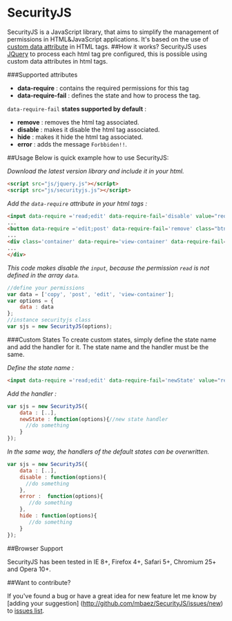 SecurityJS
==========
SecurityJS is a JavaScript library, that aims to simplify the management of permissions in HTML&JavaScript applications. It's based on the use of
[custom data attribute](http://www.w3.org/html/wg/drafts/html/master/dom.html#embedding-custom-non-visible-data-with-the-data-*-attributes)
 in HTML tags.
##How it works?
SecurityJS uses [JQuery](http://jquery.com/) to process each html tag  pre configured,
this is possible  ​​using custom data attributes in html tags.

###Supported attributes
* **data-require** : contains the required permissions for this tag
* **data-require-fail** : defines the state and how to process the tag.

`data-require-fail` **states supported by default** :
* **remove** : removes the html tag associated.
* **disable** : makes it disable the html tag associated.
* **hide** : makes it hide the html tag associated.
* **error** : adds the message `Forbbiden!!`.

##Usage
Below is quick example how to use SecurityJS:

*Download the latest version library and include it in your html.*

```html
<script src="js/jquery.js"></script>
<script src="js/securityjs.js"></script>
```

*Add the `data-require` attribute in your html tags :*

```html
<input data-require ='read;edit' data-require-fail='disable' value="require.edit"/>
...
<button data-require ='edit;post' data-require-fail='remove' class="btn btn-primary">Post</button>
...
<div class='container' data-require='view-container' data-require-fail='hide'>
...
</div>
```
*This code makes disable the `input`, because the permission `read` is not defined in the array `data`.*

```javascript
//define your permissions
var data = ['copy', 'post', 'edit', 'view-container'];
var options = {
    data : data
};
//instance securityjs class
var sjs = new SecurityJS(options);
```

###Custom States
To create custom states, simply define the state name and add the handler for it. The state name and the handler must be the same.

*Define the state name :*
```html
<input data-require ='read;edit' data-require-fail='newState' value="require.edit"/>
```
*Add the handler :*

```javascript
var sjs = new SecurityJS({
    data : [..],
    newState : function(options){//new state handler
      //do something
    }
});

```

*In the same way, the handlers of the default states can be overwritten.*

```javascript
var sjs = new SecurityJS({
    data : [..],
    disable : function(options){
      //do something
    },
    error :  function(options){
       //do something
    },
    hide : function(options){
       //do something
    }
});

```

##Browser Support

SecurityJS has been tested in IE 8+, Firefox 4+, Safari 5+, Chromium 25+ and Opera 10+.

##Want to contribute?

If you've found a bug or have a great idea for new feature let me know by [adding your suggestion]
(http://github.com/mbaez/SecurityJS/issues/new) to [issues list](https://github.com/mbaez/SecurityJS/issues).
